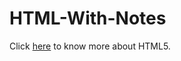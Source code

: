 # HTML-With-Notes
Click [here](https://developer.mozilla.org/en-US/docs/Web/HTML) to know more about HTML5.
